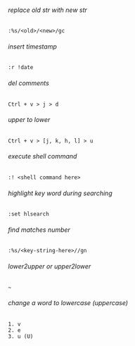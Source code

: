 ###### replace old str with new str
    :%s/<old>/<new>/gc 

###### insert timestamp  
    :r !date

###### del comments
    Ctrl + v > j > d

###### upper to lower
    Ctrl + v > [j, k, h, l] > u

###### execute shell command
    :! <shell command here>

###### highlight key word during searching
    :set hlsearch
    
###### find matches number
    :%s/<key-string-here>//gn

###### lower2upper or upper2lower
    ~

###### change a word to lowercase (uppercase)
    1. v  
    2. e
    3. u (U)

